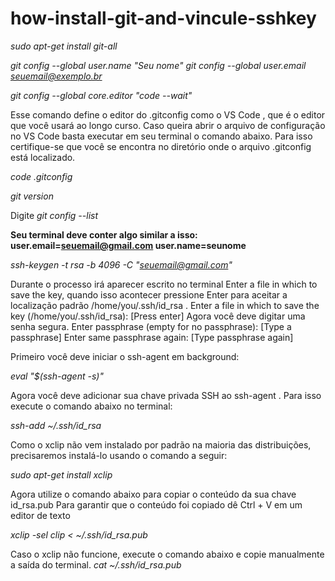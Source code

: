 # how-install-git-and-vincule-sshkey

<i>sudo apt-get install git-all</i>

<i>git config --global user.name "Seu nome"</i>
<i>git config --global user.email seuemail@exemplo.br</i>

<i>git config --global core.editor "code --wait"</i>

Esse comando define o editor do .gitconfig como o VS Code , que é o editor que você usará ao longo curso. 
Caso queira abrir o arquivo de configuração no VS Code basta executar em seu terminal o comando abaixo. 
Para isso certifique-se que você se encontra no diretório onde o arquivo .gitconfig está localizado.

<i>code .gitconfig</i>

<i>git version</i>

Digite 
<i>git config --list</i>
 
<b>Seu terminal deve conter algo similar a isso:  
user.email=seuemail@gmail.com
user.name=seunome</b>

<i>ssh-keygen -t rsa -b 4096 -C "seuemail@gmail.com"</i>

Durante o processo irá aparecer escrito no terminal Enter a file in which to save the key, 
quando isso acontecer pressione Enter para aceitar a localização padrão /home/you/.ssh/id_rsa .
Enter a file in which to save the key (/home/you/.ssh/id_rsa): [Press enter]
Agora você deve digitar uma senha segura.
Enter passphrase (empty for no passphrase): [Type a passphrase]
Enter same passphrase again: [Type passphrase again]

Primeiro você deve iniciar o ssh-agent em background:

<i>eval "$(ssh-agent -s)"</i>

Agora você deve adicionar sua chave privada SSH ao ssh-agent . Para isso execute o comando abaixo no terminal:

<i>ssh-add ~/.ssh/id_rsa</i>

Como o xclip não vem instalado por padrão na maioria das distribuições,
precisaremos instalá-lo usando o comando a seguir:

<i>sudo apt-get install xclip</i>

 Agora utilize o comando abaixo para copiar o conteúdo da sua chave id_rsa.pub
 Para garantir que o conteúdo foi copiado dê Ctrl + V em um editor de texto
 
<i>xclip -sel clip < ~/.ssh/id_rsa.pub</i>

Caso o xclip não funcione, execute o comando abaixo e copie manualmente a saída do terminal.
<i>cat ~/.ssh/id_rsa.pub</i>
